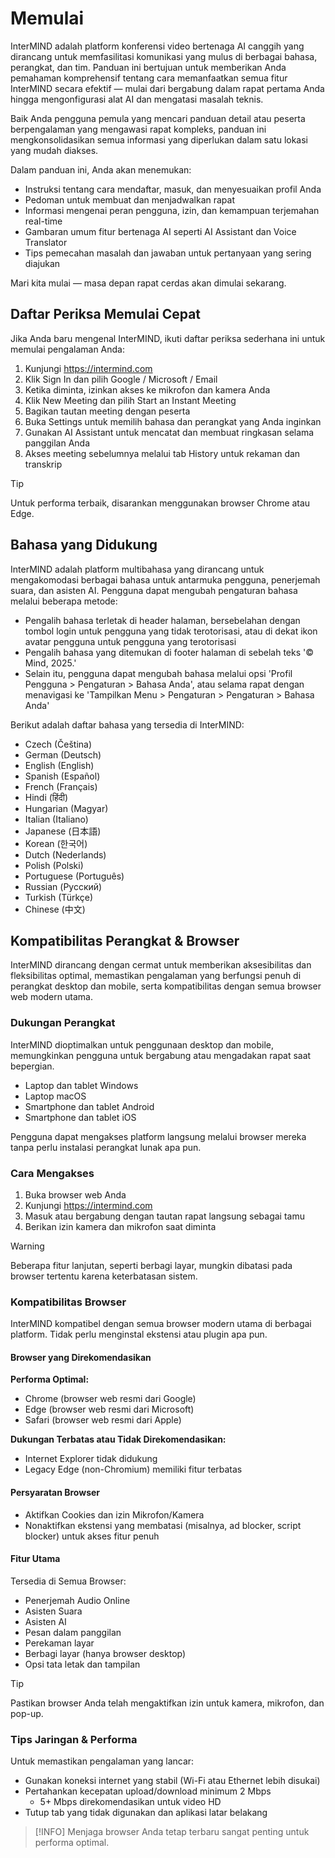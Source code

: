 # Memulai

InterMIND adalah platform konferensi video bertenaga AI canggih yang dirancang untuk memfasilitasi komunikasi yang mulus di berbagai bahasa, perangkat, dan tim. Panduan ini bertujuan untuk memberikan Anda pemahaman komprehensif tentang cara memanfaatkan semua fitur InterMIND secara efektif — mulai dari bergabung dalam rapat pertama Anda hingga mengonfigurasi alat AI dan mengatasi masalah teknis.

Baik Anda pengguna pemula yang mencari panduan detail atau peserta berpengalaman yang mengawasi rapat kompleks, panduan ini mengkonsolidasikan semua informasi yang diperlukan dalam satu lokasi yang mudah diakses.

Dalam panduan ini, Anda akan menemukan:

- Instruksi tentang cara mendaftar, masuk, dan menyesuaikan profil Anda
- Pedoman untuk membuat dan menjadwalkan rapat
- Informasi mengenai peran pengguna, izin, dan kemampuan terjemahan real-time
- Gambaran umum fitur bertenaga AI seperti AI Assistant dan Voice Translator
- Tips pemecahan masalah dan jawaban untuk pertanyaan yang sering diajukan

Mari kita mulai — masa depan rapat cerdas akan dimulai sekarang.

## Daftar Periksa Memulai Cepat

Jika Anda baru mengenal InterMIND, ikuti daftar periksa sederhana ini untuk memulai pengalaman Anda:

1. Kunjungi https://intermind.com
2. Klik Sign In dan pilih Google / Microsoft / Email
3. Ketika diminta, izinkan akses ke mikrofon dan kamera Anda
4. Klik New Meeting dan pilih Start an Instant Meeting
5. Bagikan tautan meeting dengan peserta
6. Buka Settings untuk memilih bahasa dan perangkat yang Anda inginkan
7. Gunakan AI Assistant untuk mencatat dan membuat ringkasan selama panggilan Anda
8. Akses meeting sebelumnya melalui tab History untuk rekaman dan transkrip

> [!TIP]
> Untuk performa terbaik, disarankan menggunakan browser Chrome atau Edge.

## Bahasa yang Didukung

InterMIND adalah platform multibahasa yang dirancang untuk mengakomodasi berbagai bahasa untuk antarmuka pengguna, penerjemah suara, dan asisten AI. Pengguna dapat mengubah pengaturan bahasa melalui beberapa metode:

- Pengalih bahasa terletak di header halaman, bersebelahan dengan tombol login untuk pengguna yang tidak terotorisasi, atau di dekat ikon avatar pengguna untuk pengguna yang terotorisasi
- Pengalih bahasa yang ditemukan di footer halaman di sebelah teks '© Mind, 2025.'
- Selain itu, pengguna dapat mengubah bahasa melalui opsi 'Profil Pengguna > Pengaturan > Bahasa Anda', atau selama rapat dengan menavigasi ke 'Tampilkan Menu > Pengaturan > Pengaturan > Bahasa Anda'

Berikut adalah daftar bahasa yang tersedia di InterMIND:

- Czech (Čeština)
- German (Deutsch)
- English (English)
- Spanish (Español)
- French (Français)
- Hindi (हिंदी)
- Hungarian (Magyar)
- Italian (Italiano)
- Japanese (日本語)
- Korean (한국어)
- Dutch (Nederlands)
- Polish (Polski)
- Portuguese (Português)
- Russian (Русский)
- Turkish (Türkçe)
- Chinese (中文)

## Kompatibilitas Perangkat & Browser

InterMIND dirancang dengan cermat untuk memberikan aksesibilitas dan fleksibilitas optimal, memastikan pengalaman yang berfungsi penuh di perangkat desktop dan mobile, serta kompatibilitas dengan semua browser web modern utama.

### Dukungan Perangkat

InterMIND dioptimalkan untuk penggunaan desktop dan mobile, memungkinkan pengguna untuk bergabung atau mengadakan rapat saat bepergian.

- Laptop dan tablet Windows
- Laptop macOS
- Smartphone dan tablet Android
- Smartphone dan tablet iOS

Pengguna dapat mengakses platform langsung melalui browser mereka tanpa perlu instalasi perangkat lunak apa pun.

### Cara Mengakses

1. Buka browser web Anda
2. Kunjungi https://intermind.com
3. Masuk atau bergabung dengan tautan rapat langsung sebagai tamu
4. Berikan izin kamera dan mikrofon saat diminta

> [!WARNING]
> Beberapa fitur lanjutan, seperti berbagi layar, mungkin dibatasi pada browser tertentu karena keterbatasan sistem.

### Kompatibilitas Browser

InterMIND kompatibel dengan semua browser modern utama di berbagai platform. Tidak perlu menginstal ekstensi atau plugin apa pun.

#### Browser yang Direkomendasikan

**Performa Optimal:**

- Chrome (browser web resmi dari Google)
- Edge (browser web resmi dari Microsoft)
- Safari (browser web resmi dari Apple)

**Dukungan Terbatas atau Tidak Direkomendasikan:**

- Internet Explorer tidak didukung
- Legacy Edge (non-Chromium) memiliki fitur terbatas

#### Persyaratan Browser

- Aktifkan Cookies dan izin Mikrofon/Kamera
- Nonaktifkan ekstensi yang membatasi (misalnya, ad blocker, script blocker) untuk akses fitur penuh

#### Fitur Utama

Tersedia di Semua Browser:

- Penerjemah Audio Online
- Asisten Suara
- Asisten AI
- Pesan dalam panggilan
- Perekaman layar
- Berbagi layar (hanya browser desktop)
- Opsi tata letak dan tampilan

> [!TIP]
> Pastikan browser Anda telah mengaktifkan izin untuk kamera, mikrofon, dan pop-up.

### Tips Jaringan & Performa

Untuk memastikan pengalaman yang lancar:

- Gunakan koneksi internet yang stabil (Wi-Fi atau Ethernet lebih disukai)
- Pertahankan kecepatan upload/download minimum 2 Mbps
  - 5+ Mbps direkomendasikan untuk video HD
- Tutup tab yang tidak digunakan dan aplikasi latar belakang

> [!INFO]
> Menjaga browser Anda tetap terbaru sangat penting untuk performa optimal.
